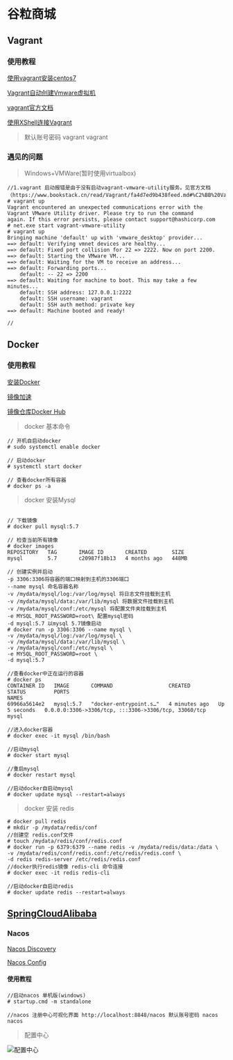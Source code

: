 # 谷粒商城

## Vagrant

### 使用教程

[使用vagrant安装centos7](https://www.jianshu.com/p/9e0883d6132a)

[Vagrant自动创建Vmware虚拟机](https://blog.csdn.net/qq_33745102/article/details/119904146)

[vagrant官方文档](https://www.bookstack.cn/read/Vagrant/fa4d7ed9b438feed.md#%C2%BB%20Vagrant%20VMware%20Utility%20Service)

[使用XShell连接Vagrant](https://blog.csdn.net/qq_38826019/article/details/114848864)

> 默认账号密码 vagrant vagrant

### 遇见的问题

> Windows+VMWare(暂时使用virtualbox)

```shell
//1.vagrant 启动报错是由于没有启动vagrant-vmware-utility服务。见官方文档（https://www.bookstack.cn/read/Vagrant/fa4d7ed9b438feed.md#%C2%BB%20Vagrant%20VMware%20Utility%20Service）
# vagrant up
Vagrant encountered an unexpected communications error with the
Vagrant VMware Utility driver. Please try to run the command
again. If this error persists, please contact support@hashicorp.com
# net.exe start vagrant-vmware-utility
# vagrant up
Bringing machine 'default' up with 'vmware_desktop' provider...
==> default: Verifying vmnet devices are healthy...
==> default: Fixed port collision for 22 => 2222. Now on port 2200.
==> default: Starting the VMware VM...
==> default: Waiting for the VM to receive an address...
==> default: Forwarding ports...
    default: -- 22 => 2200
==> default: Waiting for machine to boot. This may take a few minutes...
    default: SSH address: 127.0.0.1:2222
    default: SSH username: vagrant
    default: SSH auth method: private key
==> default: Machine booted and ready!

//
```

## Docker

### 使用教程

[安装Docker](https://docs.docker.com/engine/install/centos/)

[镜像加速](https://cr.console.aliyun.com/cn-hangzhou/instances/mirrors)

[镜像仓库Docker Hub](https://hub.docker.com/)

>docker 基本命令

```shell
// 开机自启动docker
# sudo systemctl enable docker

// 启动docker
# systemctl start docker

// 查看docker所有容器
# docker ps -a
```

>docker 安装Mysql

```shell

// 下载镜像
# docker pull mysql:5.7

// 检查当前所有镜像
# docker images
REPOSITORY   TAG       IMAGE ID       CREATED        SIZE
mysql        5.7       c20987f18b13   4 months ago   448MB

// 创建实例并启动
-p 3306:3306将容器的端口映射到主机的3306端口
--name mysql 命名容器名称 
-v /mydata/mysql/log:/var/log/mysql 将日志文件挂载到主机
-v /mydata/mysql/data:/var/lib/mysql 将数据文件挂载到主机
-v /mydata/mysql/conf:/etc/mysql 将配置文件夹挂载到主机
-e MYSQL_ROOT_PASSWORD=root\ 配置mysql密码
-d mysql:5.7 以mysql 5.7镜像启动
# docker run -p 3306:3306 --name mysql \
-v /mydata/mysql/log:/var/log/mysql \
-v /mydata/mysql/data:/var/lib/mysql \
-v /mydata/mysql/conf:/etc/mysql \
-e MYSQL_ROOT_PASSWORD=root \
-d mysql:5.7

//查看docker中正在运行的容器
# docker ps
CONTAINER ID   IMAGE       COMMAND                  CREATED         STATUS         PORTS                                                  NAMES
69966a5614e2   mysql:5.7   "docker-entrypoint.s…"   4 minutes ago   Up 5 seconds   0.0.0.0:3306->3306/tcp, :::3306->3306/tcp, 33060/tcp   mysql

//进入docker容器
# docker exec -it mysql /bin/bash

//启动mysql
# docker start mysql

//重启mysql
# docker restart mysql

//启动docker自启动mysql
# docker update mysql --restart=always
```



> docker 安装 redis

```shell
# docker pull redis
# mkdir -p /mydata/redis/conf
//创建空 redis.conf文件
# touch /mydata/redis/conf/redis.conf
# docker run -p 6379:6379 --name redis -v /mydata/redis/data:/data \
-v /mydata/redis/conf/redis.conf:/etc/redis/redis.conf \
-d redis redis-server /etc/redis/redis.conf
//docker执行redis镜像 redis-cli 命令连接
# docker exec -it redis redis-cli

//启动docker自启动redis
# docker update redis --restart=always
```

## [SpringCloudAlibaba](https://github.com/alibaba/spring-cloud-alibaba/blob/2.2.x/README-zh.md)

### Nacos

 [Nacos Discovery](https://github.com/alibaba/spring-cloud-alibaba/blob/2.2.x/spring-cloud-alibaba-examples/nacos-example/nacos-discovery-example/readme-zh.md)

 [Nacos Config](https://github.com/alibaba/spring-cloud-alibaba/blob/2.2.x/spring-cloud-alibaba-examples/nacos-example/nacos-config-example/readme-zh.md)

####  使用教程

```shell
//启动nacos 单机版(windows)
# startup.cmd -m standalone

//nacos 注册中心可视化界面 http://localhost:8848/nacos 默认账号密码 nacos nacos
```
> 配置中心

![配置中心](https://typora-images-repository.oss-cn-beijing.aliyuncs.com/mall/20220529165514.png)
